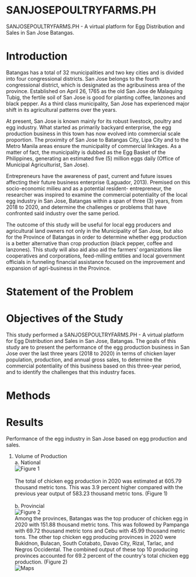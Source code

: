 # SANJOSEPOULTRYFARMS.PH
SANJOSEPOULTRYFARMS.PH - A virtual platform for Egg Distribution and Sales in San Jose Batangas.

# Introduction
Batangas has a total of 32 municipalities and two key cities and is divided into four
congressional districts. San Jose belongs to the fourth congressional district, which is
designated as the agribusiness area of the province. Established on April 26, 1765 as the old San
Jose de Malaquing Tubig, the fertile soil of San Jose is good for planting coffee, lanzones and
black pepper. As a third class municipality, San Jose has experienced major shift in its
agricultural patterns over the years.

At present, San Jose is known mainly for its robust livestock, poultry and egg industry. What
started as primarily backyard enterprise, the egg production business in this town has now
evolved into commercial scale proportion. The proximity of San Jose to Batangas City, Lipa City
and to the Metro Manila areas ensure the municipality of commercial linkages. As a matter of
fact, the municipality is dubbed as the Egg Basket of the Philippines, generating an estimated
five (5) million eggs daily (Office of Municipal Agriculturist, San Jose).

Entrepreneurs have the awareness of past, current and future issues affecting their future
business enterprise (Laguador, 2013). Premised on this socio-economic milieu and as a
potential resident- entrepreneur, the researcher was inspired to examine the commercial
potentiality of the local egg industry in San Jose, Batangas within a span of three (3) years, from
2018 to 2020, and determine the challenges or problems that have confronted said industry
over the same period.

The outcome of this study will be useful for local egg producers and agricultural land owners
not only in the Municipality of San Jose, but also for the Province of Batangas in order to
determine whether egg production is a better alternative than crop production (black pepper,
coffee and lanzones). This study will also aid also aid the farmers’ organizations like
cooperatives and corporations, feed-milling entities and local government officials in funneling
financial assistance focused on the improvement and expansion of agri-business in the
Province.

# Statement of the Problem

# Objectives of the Study
This study performed a SANJOSEPOULTRYFARMS.PH - A virtual platform for Egg Distribution and Sales in San Jose, Batangas. The goals of this study are to present the performance of the egg production business in San Jose over the last three years (2018 to 2020) in terms of chicken layer population, production, and annual gross sales, to determine the commercial potentiality of this business based on this three-year period, and to identify the challenges that this industry faces.

# Methods

# Results
Performance of the egg industry in San Jose based on egg production and sales.<br/>
1. Volume of Production<br/>
a. National<br/>
![Figure 1](https://user-images.githubusercontent.com/102750937/161388268-bdb0103f-19e0-4874-a653-f839c12a773d.png)<br/><br/>
The total of chicken egg production in 2020 was estimated at 605.79 thousand metric tons. This was 3.9 percent higher compared  with the previous year output of 583.23 thousand metric tons. (Figure 1)<br/><br/>
b. Provincial<br/>
![Figure 2](https://user-images.githubusercontent.com/102750937/161388936-6396bb66-4586-43cd-b63b-617c96b17eea.png)<br/>
Among the provinces, Batangas was the top producer of chicken egg in 2020 with 151.88 thousand metric tons. This was followed by Pampanga with 69.72 thousand metric tons and Cebu with 45.99 thousand metric tons. The other top chicken egg producing provinces in 2020 were Bukidnon, Bulacan, South Cotabato, Davao City, Rizal, Tarlac, and Negros Occidental. The combined output of these top 10 producing provinces accounted for 69.2 percent of the country's total chicken egg production. (Figure 2)<br/>
![Maps](https://user-images.githubusercontent.com/102750937/161390610-8f5fe216-1a93-417c-9771-8ed57a6fa18d.png)







